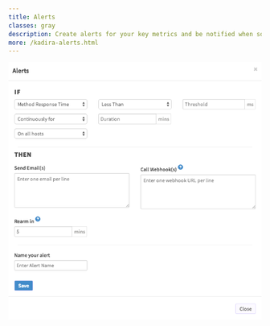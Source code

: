 ```yaml
---
title: Alerts
classes: gray
description: Create alerts for your key metrics and be notified when something goes wrong.
more: /kadira-alerts.html
---
```


<img src="/images/screenshots/kadira-alerts.png" alt="Get notified when something goes wrong" class="single">
